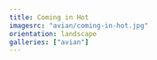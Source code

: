 ```yaml
---
title: Coming in Hot
imagesrc: "avian/coming-in-hot.jpg"
orientation: landscape
galleries: ["avian"]
---
```

